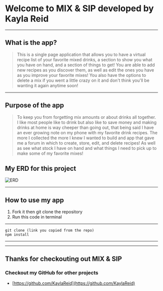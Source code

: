 # Welcome to MIX & SIP developed by Kayla Reid
----
## What is the app?

> This is a single page application that allows you to have a virtual recipe list of your favorite mixed drinks, a section to show you what you have on hand, and a section of things to get!
You are able to add new recipes as you discover them, as well as edit the ones you have as you improve your favorite mixes! You also have the options to delete a mix if you went a little crazy on it and don't think you'll be wanting it again anytime soon! 

----
## Purpose of the app

>  To keep you from forgetting mix amounts or about drinks all together. I like most people like to drink but also like to save money and making drinks at home is way cheeper than going out, that being said I have an ever growing note on my phone with my favorite drink recipes. The more I collected the more I knew I wanted to build and app that gave me a forum in which to create, store, edit, and delete recipes! As well as see what stock I have on hand and what things I need to pick up to make some of my favorite mixes!

## My ERD for this project 
![ERD](https://github.com/KaylaReid/mix-sip-midstone/blob/master/mix-sip/src/components/images/mix-sip-ERD.png)

---

## How to use my app 
1. Fork it then git clone the repository 
2. Run this code in terminal 
---
    git clone (link you copied from the repo)
    npm install
----

----
## Thanks for checkouting out MIX & SIP
### Checkout my GitHub for other projects
* [https://github.com/KaylaReid](https://github.com/KaylaReid)